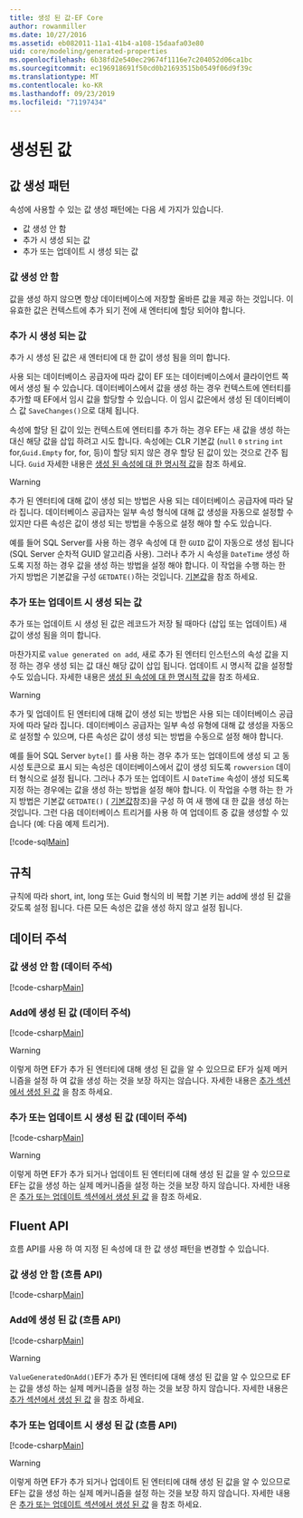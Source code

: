 ```yaml
---
title: 생성 된 값-EF Core
author: rowanmiller
ms.date: 10/27/2016
ms.assetid: eb082011-11a1-41b4-a108-15daafa03e80
uid: core/modeling/generated-properties
ms.openlocfilehash: 6b38fd2e540ec29674f1116e7c204052d06ca1bc
ms.sourcegitcommit: ec196918691f50cd0b21693515b0549f06d9f39c
ms.translationtype: MT
ms.contentlocale: ko-KR
ms.lasthandoff: 09/23/2019
ms.locfileid: "71197434"
---
```

# <a name="generated-values"></a>생성된 값

## <a name="value-generation-patterns"></a>값 생성 패턴

속성에 사용할 수 있는 값 생성 패턴에는 다음 세 가지가 있습니다.
* 값 생성 안 함
* 추가 시 생성 되는 값
* 추가 또는 업데이트 시 생성 되는 값

### <a name="no-value-generation"></a>값 생성 안 함

값을 생성 하지 않으면 항상 데이터베이스에 저장할 올바른 값을 제공 하는 것입니다. 이 유효한 값은 컨텍스트에 추가 되기 전에 새 엔터티에 할당 되어야 합니다.

### <a name="value-generated-on-add"></a>추가 시 생성 되는 값

추가 시 생성 된 값은 새 엔터티에 대 한 값이 생성 됨을 의미 합니다.

사용 되는 데이터베이스 공급자에 따라 값이 EF 또는 데이터베이스에서 클라이언트 쪽에서 생성 될 수 있습니다. 데이터베이스에서 값을 생성 하는 경우 컨텍스트에 엔터티를 추가할 때 EF에서 임시 값을 할당할 수 있습니다. 이 임시 값은에서 생성 된 데이터베이스 값 `SaveChanges()`으로 대체 됩니다.

속성에 할당 된 값이 있는 컨텍스트에 엔터티를 추가 하는 경우 EF는 새 값을 생성 하는 대신 해당 값을 삽입 하려고 시도 합니다. 속성에는 CLR 기본값 (`null` `0` `string` `int` for,`Guid.Empty` for, for, 등)이 할당 되지 않은 경우 할당 된 값이 있는 것으로 간주 됩니다. `Guid` 자세한 내용은 [생성 된 속성에 대 한 명시적 값](../saving/explicit-values-generated-properties.md)을 참조 하세요.

> [!WARNING]  
> 추가 된 엔터티에 대해 값이 생성 되는 방법은 사용 되는 데이터베이스 공급자에 따라 달라 집니다. 데이터베이스 공급자는 일부 속성 형식에 대해 값 생성을 자동으로 설정할 수 있지만 다른 속성은 값이 생성 되는 방법을 수동으로 설정 해야 할 수도 있습니다.
>
> 예를 들어 SQL Server를 사용 하는 경우 속성에 대 한 `GUID` 값이 자동으로 생성 됩니다 (SQL Server 순차적 GUID 알고리즘 사용). 그러나 추가 시 속성을 `DateTime` 생성 하도록 지정 하는 경우 값을 생성 하는 방법을 설정 해야 합니다. 이 작업을 수행 하는 한 가지 방법은 기본값을 구성 `GETDATE()`하는 것입니다. [기본값](relational/default-values.md)을 참조 하세요.

### <a name="value-generated-on-add-or-update"></a>추가 또는 업데이트 시 생성 되는 값

추가 또는 업데이트 시 생성 된 값은 레코드가 저장 될 때마다 (삽입 또는 업데이트) 새 값이 생성 됨을 의미 합니다.

마찬가지로 `value generated on add`, 새로 추가 된 엔터티 인스턴스의 속성 값을 지정 하는 경우 생성 되는 값 대신 해당 값이 삽입 됩니다. 업데이트 시 명시적 값을 설정할 수도 있습니다. 자세한 내용은 [생성 된 속성에 대 한 명시적 값](../saving/explicit-values-generated-properties.md)을 참조 하세요.

> [!WARNING]
> 추가 및 업데이트 된 엔터티에 대해 값이 생성 되는 방법은 사용 되는 데이터베이스 공급자에 따라 달라 집니다. 데이터베이스 공급자는 일부 속성 유형에 대해 값 생성을 자동으로 설정할 수 있으며, 다른 속성은 값이 생성 되는 방법을 수동으로 설정 해야 합니다.
> 
> 예를 들어 SQL Server `byte[]` 를 사용 하는 경우 추가 또는 업데이트에 생성 되 고 동시성 토큰으로 표시 되는 속성은 데이터베이스에서 값이 생성 되도록 `rowversion` 데이터 형식으로 설정 됩니다. 그러나 추가 또는 업데이트 시 `DateTime` 속성이 생성 되도록 지정 하는 경우에는 값을 생성 하는 방법을 설정 해야 합니다. 이 작업을 수행 하는 한 가지 방법은 기본값 `GETDATE()` ( [기본값](relational/default-values.md)참조)을 구성 하 여 새 행에 대 한 값을 생성 하는 것입니다. 그런 다음 데이터베이스 트리거를 사용 하 여 업데이트 중 값을 생성할 수 있습니다 (예: 다음 예제 트리거).
> 
> [!code-sql[Main](../../../samples/core/Modeling/FluentAPI/ValueGeneratedOnAddOrUpdate.sql)]

## <a name="conventions"></a>규칙

규칙에 따라 short, int, long 또는 Guid 형식의 비 복합 기본 키는 add에 생성 된 값을 갖도록 설정 됩니다. 다른 모든 속성은 값을 생성 하지 않고 설정 됩니다.

## <a name="data-annotations"></a>데이터 주석

### <a name="no-value-generation-data-annotations"></a>값 생성 안 함 (데이터 주석)

[!code-csharp[Main](../../../samples/core/Modeling/DataAnnotations/ValueGeneratedNever.cs#Sample)]

### <a name="value-generated-on-add-data-annotations"></a>Add에 생성 된 값 (데이터 주석)

[!code-csharp[Main](../../../samples/core/Modeling/DataAnnotations/ValueGeneratedOnAdd.cs#Sample)]

> [!WARNING]  
> 이렇게 하면 EF가 추가 된 엔터티에 대해 생성 된 값을 알 수 있으므로 EF가 실제 메커니즘을 설정 하 여 값을 생성 하는 것을 보장 하지는 않습니다. 자세한 내용은 [추가 섹션에서 생성 된 값](#value-generated-on-add) 을 참조 하세요.

### <a name="value-generated-on-add-or-update-data-annotations"></a>추가 또는 업데이트 시 생성 된 값 (데이터 주석)

[!code-csharp[Main](../../../samples/core/Modeling/DataAnnotations/ValueGeneratedOnAddOrUpdate.cs#Sample)]

> [!WARNING]  
> 이렇게 하면 EF가 추가 되거나 업데이트 된 엔터티에 대해 생성 된 값을 알 수 있으므로 EF는 값을 생성 하는 실제 메커니즘을 설정 하는 것을 보장 하지 않습니다. 자세한 내용은 [추가 또는 업데이트 섹션에서 생성 된 값](#value-generated-on-add-or-update) 을 참조 하세요.

## <a name="fluent-api"></a>Fluent API

흐름 API를 사용 하 여 지정 된 속성에 대 한 값 생성 패턴을 변경할 수 있습니다.

### <a name="no-value-generation-fluent-api"></a>값 생성 안 함 (흐름 API)

[!code-csharp[Main](../../../samples/core/Modeling/FluentAPI/ValueGeneratedNever.cs#Sample)]

### <a name="value-generated-on-add-fluent-api"></a>Add에 생성 된 값 (흐름 API)

[!code-csharp[Main](../../../samples/core/Modeling/FluentAPI/ValueGeneratedOnAdd.cs#Sample)]

> [!WARNING]  
> `ValueGeneratedOnAdd()`EF가 추가 된 엔터티에 대해 생성 된 값을 알 수 있으므로 EF는 값을 생성 하는 실제 메커니즘을 설정 하는 것을 보장 하지 않습니다.  자세한 내용은 [추가 섹션에서 생성 된 값](#value-generated-on-add) 을 참조 하세요.

### <a name="value-generated-on-add-or-update-fluent-api"></a>추가 또는 업데이트 시 생성 된 값 (흐름 API)

[!code-csharp[Main](../../../samples/core/Modeling/FluentAPI/ValueGeneratedOnAddOrUpdate.cs#Sample)]

> [!WARNING]  
> 이렇게 하면 EF가 추가 되거나 업데이트 된 엔터티에 대해 생성 된 값을 알 수 있으므로 EF는 값을 생성 하는 실제 메커니즘을 설정 하는 것을 보장 하지 않습니다. 자세한 내용은 [추가 또는 업데이트 섹션에서 생성 된 값](#value-generated-on-add-or-update) 을 참조 하세요.
